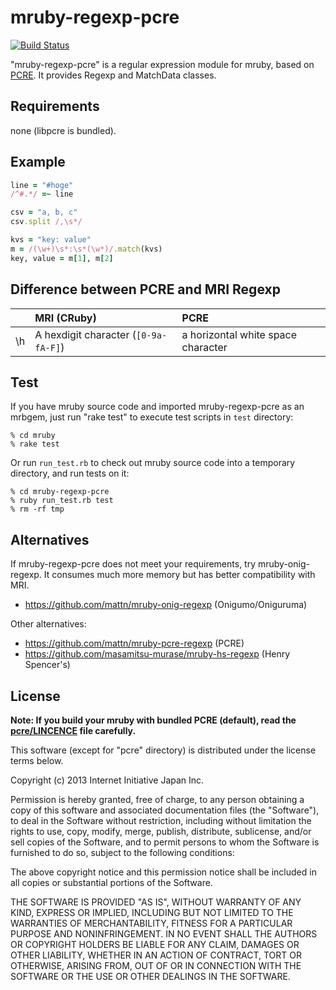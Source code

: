 mruby-regexp-pcre
=================
[![Build Status](https://travis-ci.org/iij/mruby-regexp-pcre.svg?branch=master)](https://travis-ci.org/iij/mruby-regexp-pcre)


"mruby-regexp-pcre" is a regular expression module for mruby, based on
[PCRE](http://pcre.org).
It provides Regexp and MatchData classes.


## Requirements

none (libpcre is bundled).


## Example

```Ruby
line = "#hoge"
/^#.*/ =~ line

csv = "a, b, c"
csv.split /,\s*/

kvs = "key: value"
m = /(\w+)\s*:\s*(\w*)/.match(kvs)
key, value = m[1], m[2]
```

## Difference between PCRE and MRI Regexp
|    | MRI (CRuby) | PCRE |
|:---|:------------|:-----|
| \h | A hexdigit character (`[0-9a-fA-F]`) | a horizontal white space character


## Test
If you have mruby source code and imported mruby-regexp-pcre as an mrbgem,
just run "rake test" to execute test scripts in ``test`` directory:
```
% cd mruby
% rake test
```

Or run ``run_test.rb`` to check out mruby source code into a temporary directory,
and run tests on it:
```
% cd mruby-regexp-pcre
% ruby run_test.rb test
% rm -rf tmp
```

## Alternatives
If mruby-regexp-pcre does not meet your requirements, try mruby-onig-regexp.
It consumes much more memory but has better compatibility with MRI.

- https://github.com/mattn/mruby-onig-regexp (Onigumo/Oniguruma)

Other alternatives:

- https://github.com/mattn/mruby-pcre-regexp (PCRE)
- https://github.com/masamitsu-murase/mruby-hs-regexp (Henry Spencer's)


## License

**Note: If you build your mruby with bundled PCRE (default), read the [pcre/LINCENCE](pcre/LICENCE) file carefully.**

This software (except for "pcre" directory) is distributed under the license terms below.

Copyright (c) 2013 Internet Initiative Japan Inc.

Permission is hereby granted, free of charge, to any person obtaining a 
copy of this software and associated documentation files (the "Software"), 
to deal in the Software without restriction, including without limitation 
the rights to use, copy, modify, merge, publish, distribute, sublicense, 
and/or sell copies of the Software, and to permit persons to whom the 
Software is furnished to do so, subject to the following conditions:

The above copyright notice and this permission notice shall be included in 
all copies or substantial portions of the Software.

THE SOFTWARE IS PROVIDED "AS IS", WITHOUT WARRANTY OF ANY KIND, EXPRESS OR 
IMPLIED, INCLUDING BUT NOT LIMITED TO THE WARRANTIES OF MERCHANTABILITY, 
FITNESS FOR A PARTICULAR PURPOSE AND NONINFRINGEMENT. IN NO EVENT SHALL THE 
AUTHORS OR COPYRIGHT HOLDERS BE LIABLE FOR ANY CLAIM, DAMAGES OR OTHER 
LIABILITY, WHETHER IN AN ACTION OF CONTRACT, TORT OR OTHERWISE, ARISING 
FROM, OUT OF OR IN CONNECTION WITH THE SOFTWARE OR THE USE OR OTHER 
DEALINGS IN THE SOFTWARE.
